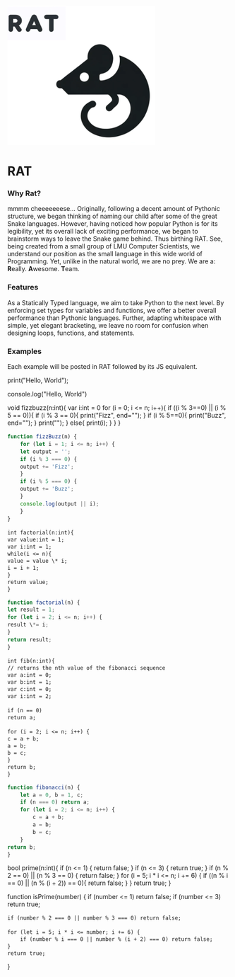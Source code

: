 ![alt text](/docs/rat.png)

# RAT

### Why Rat?

mmmm cheeeeeeese...
Originally, following a decent amount of Pythonic structure, we began thinking of naming our child after some of the great Snake languages. However, having noticed how popular Python is for its legibility, yet its overall lack of exciting performance, we began to brainstorm ways to leave the Snake game behind. Thus birthing RAT. See, being created from a small group of LMU Computer Scientists, we understand our position as the small language in this wide world of Programming. Yet, unlike in the natural world, we are no prey. We are a: **R**eally. **A**wesome. **T**eam.

### Features

As a Statically Typed language, we aim to take Python to the next level. By enforcing set types for variables and functions, we offer a better overall performance than Pythonic languages. Further, adapting whitespace with simple, yet elegant bracketing, we leave no room for confusion when designing loops, functions, and statements.

### Examples

Each example will be posted in RAT followed by its JS equivalent.

print("Hello, World");

console.log("Hello, World")

void fizzbuzz(n:int){
var i:int = 0
for (i = 0; i <= n; i++){
if ((i % 3==0) || (i % 5 == 0)){
if (i % 3 == 0){
print("Fizz", end="");
}
if (i % 5==0){
print("Buzz", end="");
}
print("");
}
else{
print(i);
}
}
}

```javascript
function fizzBuzz(n) {
    for (let i = 1; i <= n; i++) {
    let output = '';
    if (i % 3 === 0) {
    output += 'Fizz';
    }
    if (i % 5 === 0) {
    output += 'Buzz';
    }
    console.log(output || i);
    }
}
```

```rat
int factorial(n:int){
var value:int = 1;
var i:int = 1;
while(i <= n){
value = value \* i;
i = i + 1;
}
return value;
}
```

```javascript
function factorial(n) {
let result = 1;
for (let i = 2; i <= n; i++) {
result \*= i;
}
return result;
}
```

```rat
int fib(n:int){
// returns the nth value of the fibonacci sequence
var a:int = 0;
var b:int = 1;
var c:int = 0;
var i:int = 2;

if (n == 0)
return a;

for (i = 2; i <= n; i++) {
c = a + b;
a = b;
b = c;
}
return b;
}
```

```javascript
function fibonacci(n) {
    let a = 0, b = 1, c;
    if (n === 0) return a;
    for (let i = 2; i <= n; i++) {
        c = a + b;
        a = b;
        b = c;
    }
return b;
}
```

bool prime(n:int){
if (n <= 1) {
return false;
}
if (n <= 3) {
return true;
}
if (n % 2 == 0) || (n % 3 == 0) {
return false;
}
for (i = 5; i \* i <= n; i += 6) {
if ((n % i == 0) || (n % (i + 2)) == 0){
return false;
}
}
return true;
}

function isPrime(number) {
if (number <= 1) return false;
if (number <= 3) return true;

    if (number % 2 === 0 || number % 3 === 0) return false;

    for (let i = 5; i * i <= number; i += 6) {
        if (number % i === 0 || number % (i + 2) === 0) return false;
    }
    return true;

}
